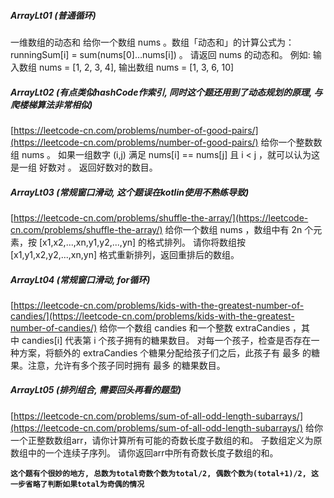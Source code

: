 ##### ArrayLt01 (普通循环)
一维数组的动态和
给你一个数组 nums 。数组「动态和」的计算公式为：runningSum[i] = sum(nums[0]…nums[i]) 。
请返回 nums 的动态和。
例如: 输入数组 nums = [1, 2, 3, 4], 输出数组 nums = [1, 3, 6, 10]


##### ArrayLt02 (有点类似hashCode作索引, 同时这个题还用到了动态规划的原理, 与爬楼梯算法非常相似)
[https://leetcode-cn.com/problems/number-of-good-pairs/](https://leetcode-cn.com/problems/number-of-good-pairs/)
给你一个整数数组 nums 。
如果一组数字 (i,j) 满足 nums[i] == nums[j] 且 i < j ，就可以认为这是一组 好数对 。
返回好数对的数目。

##### ArrayLt03 (常规窗口滑动, 这个题误在kotlin使用不熟练导致)
[https://leetcode-cn.com/problems/shuffle-the-array/](https://leetcode-cn.com/problems/shuffle-the-array/)
给你一个数组 nums ，数组中有 2n 个元素，按 [x1,x2,...,xn,y1,y2,...,yn] 的格式排列。
请你将数组按 [x1,y1,x2,y2,...,xn,yn] 格式重新排列，返回重排后的数组。

##### ArrayLt04 (常规窗口滑动, for循环)
[https://leetcode-cn.com/problems/kids-with-the-greatest-number-of-candies/](https://leetcode-cn.com/problems/kids-with-the-greatest-number-of-candies/)
给你一个数组 candies 和一个整数 extraCandies ，其中 candies[i] 代表第 i 个孩子拥有的糖果数目。
对每一个孩子，检查是否存在一种方案，将额外的 extraCandies 个糖果分配给孩子们之后，此孩子有 最多 的糖果。注意，允许有多个孩子同时拥有 最多 的糖果数目。

##### ArrayLt05 (排列组合, 需要回头再看的题型)
[https://leetcode-cn.com/problems/sum-of-all-odd-length-subarrays/](https://leetcode-cn.com/problems/sum-of-all-odd-length-subarrays/)
给你一个正整数数组arr，请你计算所有可能的奇数长度子数组的和。
子数组定义为原数组中的一个连续子序列。
请你返回arr中所有奇数长度子数组的和。

**`这个题有个很妙的地方, 总数为total奇数个数为total/2, 偶数个数为(total+1)/2, 这一步省略了判断如果total为奇偶的情况`**